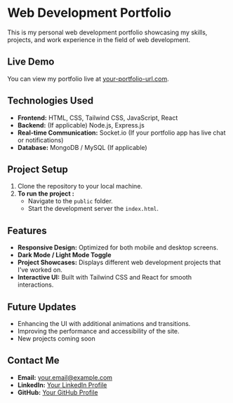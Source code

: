 # Web Development Portfolio

This is my personal web development portfolio showcasing my skills, projects, and work experience in the field of web development.

## Live Demo
You can view my portfolio live at [your-portfolio-url.com](your-portfolio-url).

## Technologies Used
- **Frontend:** HTML, CSS, Tailwind CSS, JavaScript, React
- **Backend:** (If applicable) Node.js, Express.js
- **Real-time Communication:** Socket.io (If your portfolio app has live chat or notifications)
- **Database:** MongoDB / MySQL (If applicable)

## Project Setup

1. Clone the repository to your local machine.
2. **To run the project :**
    - Navigate to the `public` folder.
    - Start the development server the `index.html`.


## Features
- **Responsive Design:** Optimized for both mobile and desktop screens.
- **Dark Mode / Light Mode Toggle**
- **Project Showcases:** Displays different web development projects that I've worked on.
- **Interactive UI:** Built with Tailwind CSS and React for smooth interactions.

## Future Updates
- Enhancing the UI with additional animations and transitions.
- Improving the performance and accessibility of the site.
- New projects coming soon

## Contact Me
- **Email:** your.email@example.com
- **LinkedIn:** [Your LinkedIn Profile](your-linkedin-url)
- **GitHub:** [Your GitHub Profile](your-github-url)
